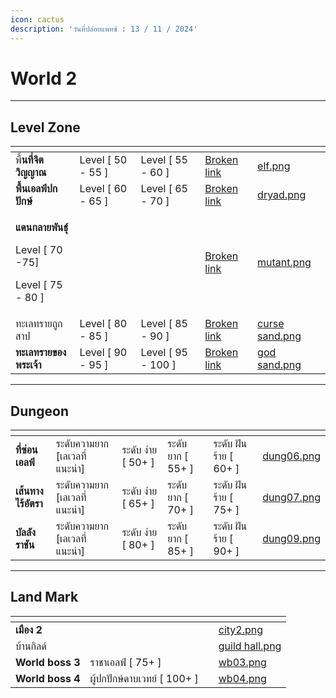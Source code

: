 ```yaml
---
icon: cactus
description: 'วันที่ปล่อยแพทช์ : 13 / 11 / 2024'
---
```


# World 2

***

## **Level Zone**

<table data-view="cards"><thead><tr><th></th><th></th><th></th><th data-hidden data-card-target data-type="content-ref"></th><th data-hidden data-card-cover data-type="files"></th></tr></thead><tbody><tr><td>พื้<strong>นที่จิตวิญญาณ</strong></td><td>Level  [ 50 - 55 ]</td><td>Level  [ 55 - 60 ]</td><td><a href="broken-reference">Broken link</a></td><td><a href="../.gitbook/assets/elf.png">elf.png</a></td></tr><tr><td><strong>พื้นเอลฟ์ปกปักษ์</strong></td><td>Level  [ 60 - 65 ]</td><td>Level  [ 65 - 70 ]</td><td><a href="broken-reference">Broken link</a></td><td><a href="../.gitbook/assets/dryad.png">dryad.png</a></td></tr><tr><td><p><strong>แดนกลายพันธุ์</strong></p><p>Level  [ 70 -75]</p><p>Level  [ 75 - 80 ]</p></td><td></td><td></td><td><a href="broken-reference">Broken link</a></td><td><a href="../.gitbook/assets/mutant.png">mutant.png</a></td></tr><tr><td>ทะเลทรายถูกสาป</td><td>Level  [ 80 - 85 ]</td><td>Level  [ 85 - 90 ]</td><td><a href="broken-reference">Broken link</a></td><td><a href="../.gitbook/assets/curse sand.png">curse sand.png</a></td></tr><tr><td><strong>ทะเลทรายของพระเจ้า</strong></td><td>Level  [ 90 - 95 ]</td><td>Level  [ 95 - 100 ]</td><td><a href="broken-reference">Broken link</a></td><td><a href="../.gitbook/assets/god sand.png">god sand.png</a></td></tr></tbody></table>

***

## **Dungeon**

<table data-view="cards"><thead><tr><th></th><th></th><th></th><th></th><th></th><th data-hidden data-card-cover data-type="files"></th></tr></thead><tbody><tr><td><strong>ที่ซ่อนเอลฟ์</strong></td><td>ระดับความยาก [เลเวลที่แนะนำ]</td><td>ระดับ ง่าย [ 50+ ]</td><td>ระดับ ยาก [ 55+ ] </td><td>ระดับ ฝันร้าย [ 60+ ]</td><td><a href="../.gitbook/assets/dung06.png">dung06.png</a></td></tr><tr><td><strong>เส้นทางไร้อัตรา</strong></td><td>ระดับความยาก [เลเวลที่แนะนำ]</td><td>ระดับ ง่าย [ 65+ ]</td><td>ระดับ ยาก [ 70+ ] </td><td>ระดับ ฝันร้าย [ 75+ ]</td><td><a href="../.gitbook/assets/dung07.png">dung07.png</a></td></tr><tr><td><strong>บัลลังราชัน</strong></td><td>ระดับความยาก [เลเวลที่แนะนำ]</td><td>ระดับ ง่าย [ 80+ ]</td><td>ระดับ ยาก [ 85+ ] </td><td>ระดับ ฝันร้าย [ 90+ ]</td><td><a href="../.gitbook/assets/dung09.png">dung09.png</a></td></tr></tbody></table>

***

## **Land Mark**

<table data-view="cards"><thead><tr><th></th><th></th><th></th><th data-hidden data-card-cover data-type="files"></th></tr></thead><tbody><tr><td><strong>เมือง 2</strong></td><td></td><td></td><td><a href="../.gitbook/assets/city2.png">city2.png</a></td></tr><tr><td>บ้านกิลด์</td><td></td><td></td><td><a href="../.gitbook/assets/guild hall.png">guild hall.png</a></td></tr><tr><td><strong>World boss 3</strong></td><td>ราชาเอลฟ์ [ 75+ ]</td><td></td><td><a href="../.gitbook/assets/wb03.png">wb03.png</a></td></tr><tr><td><strong>World boss 4</strong></td><td>ผู้ปกปักษ์ดาบเวทย์ [ 100+ ]</td><td></td><td><a href="../.gitbook/assets/wb04.png">wb04.png</a></td></tr></tbody></table>
